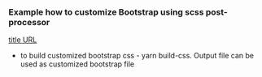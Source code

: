 ### Example how to customize Bootstrap using scss post-processor
[title URL](https://dev.to/sabatesduran/add-custom-bootstrap-4-sass-to-create-react-app)
- to build customized bootstrap css - yarn build-css.
Output file can be used as customized bootstrap file
 